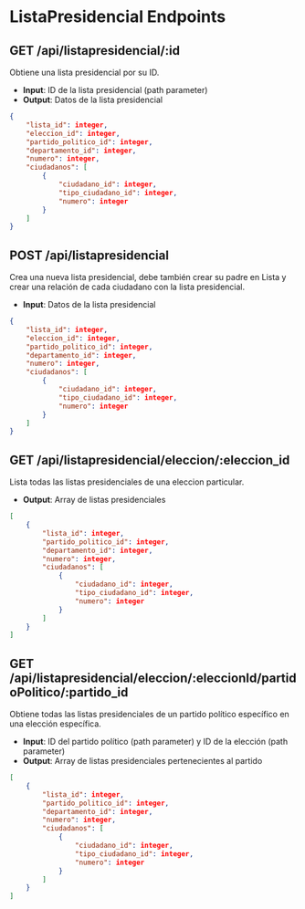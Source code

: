 # ListaPresidencial Endpoints

## GET /api/listapresidencial/:id
Obtiene una lista presidencial por su ID.
- **Input**: ID de la lista presidencial (path parameter)
- **Output**: Datos de la lista presidencial
```json
{
    "lista_id": integer,
    "eleccion_id": integer,
    "partido_politico_id": integer,
    "departamento_id": integer,
    "numero": integer,
    "ciudadanos": [
        {
            "ciudadano_id": integer,
            "tipo_ciudadano_id": integer,
            "numero": integer
        }
    ]
}
```

## POST /api/listapresidencial
Crea una nueva lista presidencial, debe también crear su padre en Lista y crear una relación de cada ciudadano con la lista presidencial.
- **Input**: Datos de la lista presidencial
```json
{
    "lista_id": integer,
    "eleccion_id": integer,
    "partido_politico_id": integer,
    "departamento_id": integer,
    "numero": integer,
    "ciudadanos": [
        {
            "ciudadano_id": integer,
            "tipo_ciudadano_id": integer,
            "numero": integer
        }
    ]
}
```

## GET /api/listapresidencial/eleccion/:eleccion_id
Lista todas las listas presidenciales de una eleccion particular.
- **Output**: Array de listas presidenciales
```json
[
    {
        "lista_id": integer,
        "partido_politico_id": integer,
        "departamento_id": integer,
        "numero": integer,
        "ciudadanos": [
            {
                "ciudadano_id": integer,
                "tipo_ciudadano_id": integer,
                "numero": integer
            }
        ]
    }
]
```

## GET /api/listapresidencial/eleccion/:eleccionId/partidoPolitico/:partido_id
Obtiene todas las listas presidenciales de un partido político específico en una elección específica.
- **Input**: ID del partido político (path parameter) y ID de la elección (path parameter)
- **Output**: Array de listas presidenciales pertenecientes al partido
```json
[
    {
        "lista_id": integer,
        "partido_politico_id": integer,
        "departamento_id": integer,
        "numero": integer,
        "ciudadanos": [
            {
                "ciudadano_id": integer,
                "tipo_ciudadano_id": integer,
                "numero": integer
            }
        ]
    }
]
```
